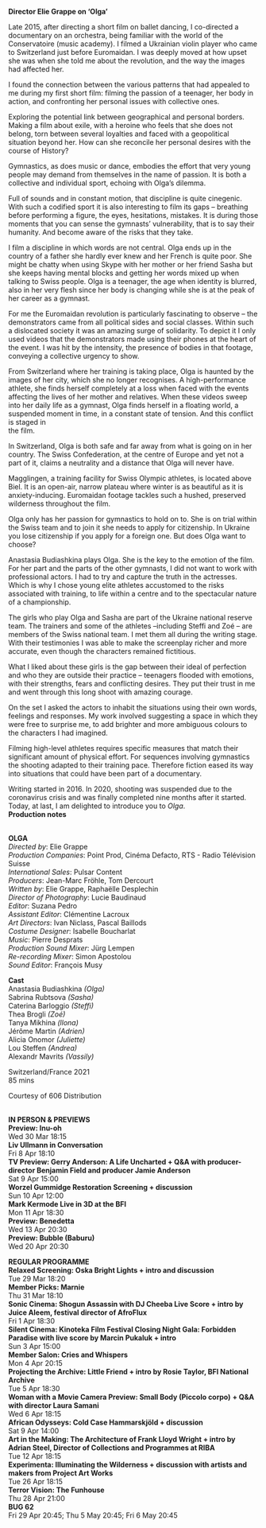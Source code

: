 

**Director Elie Grappe on ‘Olga’**

Late 2015, after directing a short film on ballet dancing, I co-directed a documentary on an orchestra, being familiar with the world of the Conservatoire (music academy). I filmed a Ukrainian violin player who came to Switzerland just before Euromaidan. I was deeply moved at how upset she was when she told me about the revolution, and the way the images had affected her.

I found the connection between the various patterns that had appealed to me during my first short film: filming the passion of a teenager, her body in action, and confronting her personal issues with collective ones.

Exploring the potential link between geographical and personal borders. Making a film about exile, with a heroine who feels that she does not belong, torn between several loyalties and faced with a geopolitical situation beyond her. How can she reconcile her personal desires with the course of History?

Gymnastics, as does music or dance, embodies the effort that very young people may demand from themselves in the name of passion. It is both a collective and individual sport, echoing with Olga’s dilemma.

Full of sounds and in constant motion, that discipline is quite cinegenic. With such a codified sport it is also interesting to film its gaps – breathing before performing a figure, the eyes, hesitations, mistakes. It is during those moments that you can sense the gymnasts’ vulnerability, that is to say their humanity. And become aware of the risks that they take.

I film a discipline in which words are not central. Olga ends up in the country of a father she hardly ever knew and her French is quite poor. She might be chatty when using Skype with her mother or her friend Sasha but she keeps having mental blocks and getting her words mixed up when talking to Swiss people. Olga is a teenager, the age when identity is blurred, also in her very flesh since her body is changing while she is at the peak of her career as  a gymnast.

For me the Euromaidan revolution is particularly fascinating to observe – the demonstrators came from all political sides and social classes. Within such a dislocated society it was an amazing surge of solidarity. To depict it I only used videos that the demonstrators made using their phones at the heart of the event. I was hit by the intensity, the presence of bodies in that footage, conveying a collective urgency to show.

From Switzerland where her training is taking place, Olga is haunted by the images of her city, which she no longer recognises. A high-performance athlete, she finds herself completely at a loss when faced with the events affecting the lives of her mother and relatives. When these videos sweep into her daily life as a gymnast, Olga finds herself in a floating world, a suspended moment in time, in a constant state of tension. And this conflict is staged in  
the film.

In Switzerland, Olga is both safe and far away from what is going on in her country. The Swiss Confederation, at the centre of Europe and yet not a part of it, claims a neutrality and a distance that Olga will never have.

Magglingen, a training facility for Swiss Olympic athletes, is located above Biel. It is an open-air, narrow plateau where winter is as beautiful as it is anxiety-inducing. Euromaidan footage tackles such a hushed, preserved wilderness throughout the film.

Olga only has her passion for gymnastics to hold on to. She is on trial within the Swiss team and to join it she needs to apply for citizenship. In Ukraine you lose citizenship if you apply for a foreign one. But does Olga want to choose?

Anastasia Budiashkina plays Olga. She is the key to the emotion of the film.  
For her part and the parts of the other gymnasts, I did not want to work with professional actors. I had to try and capture the truth in the actresses. Which is why I chose young elite athletes accustomed to the risks associated with training, to life within a centre and to the spectacular nature of a championship.

The girls who play Olga and Sasha are part of the Ukraine national reserve team. The trainers and some of the athletes –including Steffi and Zoé – are members of the Swiss national team. I met them all during the writing stage. With their testimonies I was able to make the screenplay richer and more accurate, even though the characters remained fictitious.

What I liked about these girls is the gap between their ideal of perfection and who they are outside their practice – teenagers flooded with emotions, with their strengths, fears and conflicting desires. They put their trust in me and went through this long shoot with amazing courage.

On the set I asked the actors to inhabit the situations using their own words, feelings and responses. My work involved suggesting a space in which they were free to surprise me, to add brighter and more ambiguous colours to the characters I had imagined.

Filming high-level athletes requires specific measures that match their significant amount of physical effort. For sequences involving gymnastics the shooting adapted to their training pace. Therefore fiction eased its way into situations that could have been part of a documentary.

Writing started in 2016. In 2020, shooting was suspended due to the coronavirus crisis and was finally completed nine months after it started. Today, at last, I am delighted to introduce you to _Olga_.  
**Production notes**
<br><br>

**OLGA**  
_Directed by_: Elie Grappe  
_Production Companies_: Point Prod,  Cinéma Defacto, RTS - Radio Télévision Suisse  
_International Sales_: Pulsar Content  
_Producers_: Jean-Marc Fröhle, Tom Dercourt  
_Written by_: Elie Grappe, Raphaëlle Desplechin  
_Director of Photography_: Lucie Baudinaud  
_Editor_: Suzana Pedro  
_Assistant Editor_: Clémentine Lacroux  
_Art Directors_: Ivan Niclass, Pascal Baillods  
_Costume Designer_: Isabelle Boucharlat  
_Music_: Pierre Desprats  
_Production Sound Mixer_: Jürg Lempen  
_Re-recording Mixer_: Simon Apostolou  
_Sound Editor_: François Musy

**Cast**  
Anastasia Budiashkina _(Olga)_  
Sabrina Rubtsova _(Sasha)_  
Caterina Barloggio _(Steffi)_  
Thea Brogli _(Zoé)_  
Tanya Mikhina _(llona)_  
Jérôme Martin _(Adrien)_  
Alicia Onomor _(Juliette)_  
Lou Steffen _(Andrea)_  
Alexandr Mavrits _(Vassily)_

Switzerland/France 2021  
85 mins

Courtesy of 606 Distribution
<br><br>

**IN PERSON & PREVIEWS**<br>
**Preview: Inu-oh**<br>
Wed 30 Mar 18:15<br>
**Liv Ullmann in Conversation**<br>
Fri 8 Apr 18:10<br>
**TV Preview: Gerry Anderson: A Life Uncharted  + Q&A with producer-director Benjamin Field and producer Jamie Anderson**<br>
Sat 9 Apr 15:00<br>
**Worzel Gummidge Restoration Screening  + discussion**<br>
Sun 10 Apr 12:00<br>
**Mark Kermode Live in 3D at the BFI**<br>
Mon 11 Apr 18:30<br>
**Preview: Benedetta**<br>
Wed 13 Apr 20:30<br>
**Preview: Bubble (Baburu)**<br>
Wed 20 Apr 20:30<br>

**REGULAR PROGRAMME**<br>
**Relaxed Screening:  Oska Bright Lights + intro and discussion**<br>
Tue 29 Mar 18:20<br>
**Member Picks: Marnie**<br>
Thu 31 Mar 18:10<br>
**Sonic Cinema: Shogun Assassin with  DJ Cheeba Live Score + intro by Juice Aleem, festival director of AfroFlux**<br>
Fri 1 Apr 18:30<br>
**Silent Cinema: Kinoteka Film Festival Closing Night Gala: Forbidden Paradise with live score by Marcin Pukaluk + intro**<br>
Sun 3 Apr 15:00<br>
**Member Salon: Cries and Whispers**<br>
Mon 4 Apr 20:15<br>
**Projecting the Archive: Little Friend + intro by Rosie Taylor, BFI National Archive**<br>
Tue 5 Apr 18:30<br>
**Woman with a Movie Camera Preview:  Small Body (Piccolo corpo)** **+ Q&A with director Laura Samani**<br>
Wed 6 Apr 18:15<br>
**African Odysseys:  Cold Case Hammarskjöld + discussion**<br>
Sat 9 Apr 14:00<br>
**Art in the Making: The Architecture of Frank Lloyd Wright + intro by Adrian Steel, Director of Collections and Programmes at RIBA**<br>
Tue 12 Apr 18:15<br>
**Experimenta: Illuminating the Wilderness  + discussion with artists and makers from Project Art Works**<br>
Tue 26 Apr 18:15<br>
**Terror Vision: The Funhouse**<br>
Thu 28 Apr 21:00<br>
**BUG 62**<br>
Fri 29 Apr 20:45; Thu 5 May 20:45; Fri 6 May 20:45<br>
<br>
<!--stackedit_data:
eyJoaXN0b3J5IjpbLTQyNzY0NjI1OV19
-->
